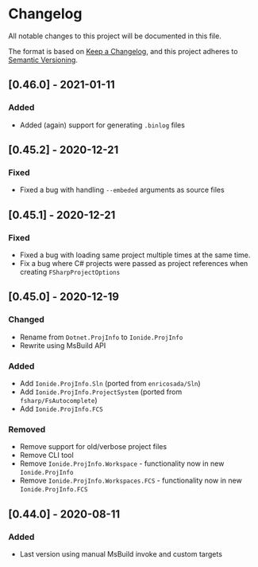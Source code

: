 # Changelog
All notable changes to this project will be documented in this file.

The format is based on [Keep a Changelog](https://keepachangelog.com/en/1.0.0/),
and this project adheres to [Semantic Versioning](https://semver.org/spec/v2.0.0.html).

## [0.46.0] - 2021-01-11

### Added

- Added (again) support for generating `.binlog` files

## [0.45.2] - 2020-12-21

### Fixed

- Fixed a bug with handling `--embeded` arguments as source files

## [0.45.1] - 2020-12-21

### Fixed

- Fixed a bug with loading same project multiple times at the same time.
- Fix a bug where C# projects were passed as project references when creating `FSharpProjectOptions`


## [0.45.0] - 2020-12-19

### Changed
- Rename from `Dotnet.ProjInfo` to `Ionide.ProjInfo`
- Rewrite using MsBuild API

### Added
- Add `Ionide.ProjInfo.Sln` (ported from `enricosada/Sln`)
- Add `Ionide.ProjInfo.ProjectSystem` (ported from `fsharp/FsAutocomplete`)
- Add `Ionide.ProjInfo.FCS`

### Removed
- Remove support for old/verbose project files
- Remove CLI tool
- Remove `Ionide.ProjInfo.Workspace` - functionality now in new `Ionide.ProjInfo`
- Remove `Ionide.ProjInfo.Workspaces.FCS` - functionality now in new `Ionide.ProjInfo.FCS`

## [0.44.0] - 2020-08-11

### Added
- Last version using manual MsBuild invoke and custom targets